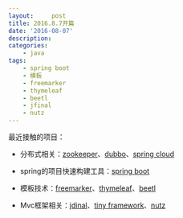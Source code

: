```yaml
---
layout:     post
title: 2016.8.7开篇
date: '2016-08-07'
description:
categories:
    - java
tags:
    - spring boot
    - 模板
    - freemarker
    - thymeleaf
    - beetl
    - jfinal
    - nutz
---
```


最近接触的项目：

- 分布式相关：[zookeeper](https://zookeeper.apache.org/)、[dubbo](http://dubbo.io/)、[spring cloud](http://projects.spring.io/spring-cloud/)

- spring的项目快速构建工具：[spring boot](http://projects.spring.io/spring-boot)
	
- 模板技术：[freemarker](http://freemarker.org/)、[thymeleaf](http://www.thymeleaf.org/)、[beetl](http://ibeetl.com/)

- Mvc框架相关：[jdinal](http://www.jfinal.com/)、[tiny framework](http://www.tinygroup.org/)、[nutz](http://www.nutzam.com/)
